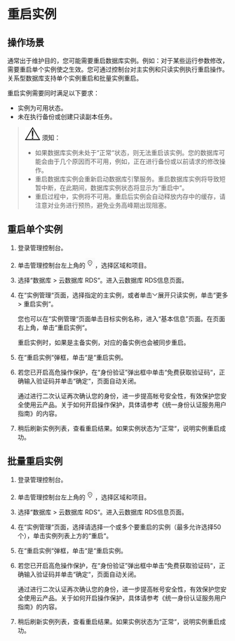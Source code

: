 # 重启实例<a name="zh-cn_topic_sqlserver_0031146654"></a>

## 操作场景<a name="zh-cn_topic_0031146654_section11160182171227"></a>

通常出于维护目的，您可能需要重启数据库实例。例如：对于某些运行参数修改，需要重启单个实例使之生效。您可通过控制台对主实例和只读实例执行重启操作。关系型数据库支持单个实例重启和批量实例重启。

重启实例需要同时满足以下要求：

-   实例为可用状态。
-   未在执行备份或创建只读副本任务。

>![](public_sys-resources/icon-notice.gif) **须知：**   
>-   如果数据库实例未处于“正常“状态，则无法重启该实例。您的数据库可能会由于几个原因而不可用，例如，正在进行备份或以前请求的修改操作。  
>-   重启数据库实例会重新启动数据库引擎服务。重启数据库实例将导致短暂中断，在此期间，数据库实例状态将显示为“重启中“。  
>-   重启过程中，实例将不可用。重启后实例会自动释放内存中的缓存，请注意对业务进行预热，避免业务高峰期出现阻塞。  

## 重启单个实例<a name="zh-cn_topic_0031146654_s22e3edfb1cdd4405b64cad650a1cf9a0"></a>

1.  登录管理控制台。
2.  单击管理控制台左上角的![](figures/Region灰色图标.png)，选择区域和项目。
3.  选择“数据库  \>  云数据库 RDS“。进入云数据库 RDS信息页面。
4.  在“实例管理“页面，选择指定的主实例，或者单击![](figures/下拉选择-0.png)展开只读实例，单击“更多  \>  重启实例“。

    您也可以在“实例管理“页面单击目标实例名称，进入“基本信息”页面。在页面右上角，单击“重启实例“。

    重启实例时，如果是主备实例，对应的备实例也会被同步重启。

5.  在“重启实例“弹框，单击“是“重启实例。
6.  若您已开启高危操作保护，在“身份验证”弹出框中单击“免费获取验证码“，正确输入验证码并单击“确定“，页面自动关闭。

    通过进行二次认证再次确认您的身份，进一步提高帐号安全性，有效保护您安全使用云产品。关于如何开启操作保护，具体请参考《统一身份认证服务用户指南》的内容。

7.  稍后刷新实例列表，查看重启结果。如果实例状态为“正常“，说明实例重启成功。

## 批量重启实例<a name="zh-cn_topic_0031146654_section6519192616377"></a>

1.  登录管理控制台。
2.  单击管理控制台左上角的![](figures/Region灰色图标.png)，选择区域和项目。
3.  选择“数据库  \>  云数据库 RDS“。进入云数据库 RDS信息页面。
4.  在“实例管理“页面，选择请选择一个或多个要重启的实例（最多允许选择50个），单击实例列表上方的“重启“。
5.  在“重启实例“弹框，单击“是“重启实例。
6.  若您已开启高危操作保护，在“身份验证”弹出框中单击“免费获取验证码“，正确输入验证码并单击“确定“，页面自动关闭。

    通过进行二次认证再次确认您的身份，进一步提高帐号安全性，有效保护您安全使用云产品。关于如何开启操作保护，具体请参考《统一身份认证服务用户指南》的内容。

7.  稍后刷新实例列表，查看重启结果。如果实例状态为“正常“，说明实例重启成功。

